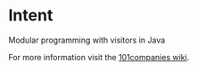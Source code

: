 # Intent
Modular programming with visitors in Java

For more information visit the [101companies wiki](http://www.101companies.org).
